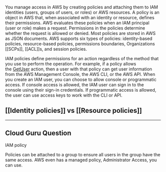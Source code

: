 
You manage access in AWS by creating policies and attaching them to IAM identities (users, groups of users, or roles) or AWS resources. A policy is an object in AWS that, when associated with an identity or resource, defines their permissions. AWS evaluates these policies when an IAM principal (user or role) makes a request. Permissions in the policies determine whether the request is allowed or denied. Most policies are stored in AWS as JSON documents. AWS supports six types of policies: identity-based policies, resource-based policies, permissions boundaries, Organizations [[SCPs]], [[ACL]]s, and session policies.

IAM policies define permissions for an action regardless of the method that you use to perform the operation. For example, if a policy allows the [GetUser](https://docs.aws.amazon.com/IAM/latest/APIReference/API_GetUser.html) action, then a user with that policy can get user information from the AWS Management Console, the AWS CLI, or the AWS API. When you create an IAM user, you can choose to allow console or programmatic access. If console access is allowed, the IAM user can sign in to the console using their sign-in credentials. If programmatic access is allowed, the user can use access keys to work with the CLI or API.


## [[Identity policies]] vs [[Resource policies]]

----------
## Cloud Guru Question

IAM policy

Policies can be attached to a group to ensure all users in the group have the same access. AWS even has a managed policy, Administrator Access, you can use.